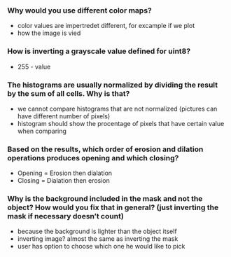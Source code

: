 ### Why would you use different color maps?

- color values are impertredet different, for excample if we plot
- how the image is vied

### How is inverting a grayscale value defined for uint8?

- 255 - value

### The histograms are usually normalized by dividing the result by the sum of all cells. Why is that?

- we cannot compare histograms that are not normalized (pictures can have different number of pixels)
- histogram should show the procentage of pixels that have certain value when comparing

### Based on the results, which order of erosion and dilation operations produces opening and which closing?

- Opening = Erosion then dialation
- Closing = Dialation then erosion

### Why is the background included in the mask and not the object? How would you fix that in general? (just inverting the mask if necessary doesn’t count)

- because the background is lighter than the object itself
- inverting image? almost the same as inverting the mask
- user has option to choose which one he would like to pick
